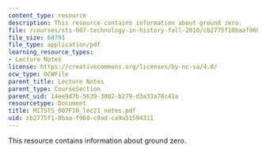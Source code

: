 ```yaml
---
content_type: resource
description: This resource contains information about ground zero.
file: /courses/sts-007-technology-in-history-fall-2010/cb2775f10baaf968c9adca9a51594311_MITSTS_007F10_lec21_notes.pdf
file_size: 68791
file_type: application/pdf
learning_resource_types:
- Lecture Notes
license: https://creativecommons.org/licenses/by-nc-sa/4.0/
ocw_type: OCWFile
parent_title: Lecture Notes
parent_type: CourseSection
parent_uid: 14ee9d7b-5639-3002-b279-d3a33a78c41a
resourcetype: Document
title: MITSTS_007F10_lec21_notes.pdf
uid: cb2775f1-0baa-f968-c9ad-ca9a51594311
---
```

This resource contains information about ground zero.
